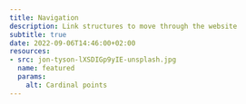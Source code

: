 ```yaml
---
title: Navigation
description: Link structures to move through the website
subtitle: true
date: 2022-09-06T14:46:00+02:00
resources:
- src: jon-tyson-lXSDIGp9yIE-unsplash.jpg
  name: featured
  params: 
    alt: Cardinal points
---
```

